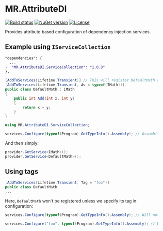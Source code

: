 # MR.AttributeDI

[![Build status](https://img.shields.io/appveyor/ci/mrahhal/mr-attributedi/master.svg)](https://ci.appveyor.com/project/mrahhal/mr-attributedi)
[![NuGet version](https://badge.fury.io/nu/MR.AttributeDI.svg)](https://www.nuget.org/packages/MR.AttributeDI.Abstractions)
[![License](https://img.shields.io/badge/license-MIT-blue.svg)](https://opensource.org/licenses/MIT)

Provides attribute based configuration of dependency injection services.

## Example using `IServiceCollection`

```diff
"dependencies": {
  ...
+  "MR.AttributeDI.ServiceCollection": "1.0.0"
},
```

```c#
[AddToServices(Lifetime.Transient)] // This will register DefaultMath as self
[AddToServices(Lifetime.Transient, As = typeof(IMath))]
public class DefaultMath : IMath
{
	public int Add(int x, int y)
	{
		return x + y;
	}
}
```

```cs
using MR.AttributeDI.ServiceCollection;

services.Configure(typeof(Program).GetTypeInfo().Assembly); // Assemblies to search in
```

And then simply:

```cs
provider.GetService<IMath>();
provider.GetService<DefaultMath>():
```

## Using tags

```cs
[AddToServices(Lifetime.Transient, Tag = "foo")]
public class DefaultMath
...
```

Here, `DefaultMath` won't be registered unless we specify its tag in configuration:

```cs
services.Configure(typeof(Program).GetTypeInfo().Assembly); // Will not register DefaultMath

services.Configure("foo", typeof(Program).GetTypeInfo().Assembly); // Will register DefaultMath
```
